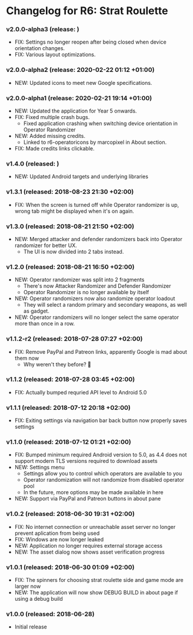 # Changelog for R6: Strat Roulette

### v2.0.0-alpha3 (release: )
- FIX: Settings no longer reopen after being closed when device orientation changes.
- FIX: Various layout optimizations.

### v2.0.0-alpha2 (release: 2020-02-22 01:12 +01:00)
- NEW: Updated icons to meet new Google specifications.

### v2.0.0-alpha1 (release: 2020-02-21 19:14 +01:00)
- NEW: Updated the application for Year 5 onwards.
- FIX: Fixed multiple crash bugs.
  - Fixed application crashing when switching device orientation in Operator Randomizer 
- NEW: Added missing credits.
  - Linked to r6-operatoricons by marcopixel in About section.
- FIX: Made credits links clickable.

### v1.4.0 (released: )
- NEW: Updated Android targets and underlying libraries

### v1.3.1 (released: 2018-08-23 21:30 +02:00)
- FIX: When the screen is turned off while Operator randomizer is up, wrong tab might be displayed
  when it's on again.

### v1.3.0 (released: 2018-08-21 21:50 +02:00)
- NEW: Merged attacker and defender randomizers back into Operator randomizer for better UX.
  - The UI is now divided into 2 tabs instead.

### v1.2.0 (released: 2018-08-21 16:50 +02:00)
- NEW: Operator randomizer was split into 2 fragments
  - There's now Attacker Randomizer and Defender Randomizer
  - Operator Randomizer is no longer available by itself
- NEW: Operator randomizers now also randomize operator loadout
  - They will select a random primary and secondary weapons, as well as gadget.
- NEW: Operator randomizers will no longer select the same operator more than once in a row.

### v1.1.2-r2 (released: 2018-07-28 07:27 +02:00)
- FIX: Remove PayPal and Patreon links, apparently Google is mad about them now
  - Why weren't they before? 🤔

### v1.1.2 (released: 2018-07-28 03:45 +02:00)
- FIX: Actually bumped requried API level to Android 5.0

### v1.1.1 (released: 2018-07-12 20:18 +02:00)
- FIX: Exiting settings via navigation bar back button now properly saves settings

### v1.1.0 (released: 2018-07-12 01:21 +02:00)
- FIX: Bumped minimum required Android version to 5.0, as 4.4 does not support modern TLS versions 
  required to download assets
- NEW: Settings menu
  - Settings allow you to control which operators are available to you
  - Operator randomization will not randomize from disabled operator pool
  - In the future, more options may be made available in here
- NEW: Support via PayPal and Patreon buttons in about pane

### v1.0.2 (released: 2018-06-30 19:31 +02:00)
- FIX: No internet connection or unreachable asset server no longer prevent aplication from being 
  used
- FIX: Windows are now longer leaked
- NEW: Application no longer requires external storage access
- NEW: The asset dialog now shows asset verification progress

### v1.0.1 (released: 2018-06-30 01:09 +02:00)
- FIX: The spinners for choosing strat roulette side and game mode are larger now
- NEW: The application will now show DEBUG BUILD in about page if using a debug build

### v1.0.0 (released: 2018-06-28)
- Initial release
